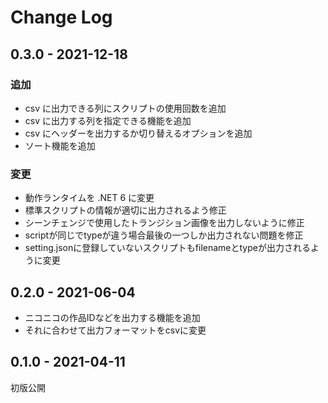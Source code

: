 # Change Log

## 0.3.0 - 2021-12-18
### 追加
- csv に出力できる列にスクリプトの使用回数を追加
- csv に出力する列を指定できる機能を追加
- csv にヘッダーを出力するか切り替えるオプションを追加
- ソート機能を追加
### 変更
- 動作ランタイムを .NET 6 に変更
- 標準スクリプトの情報が適切に出力されるよう修正
- シーンチェンジで使用したトランジション画像を出力しないように修正
- scriptが同じでtypeが違う場合最後の一つしか出力されない問題を修正
- setting.jsonに登録していないスクリプトもfilenameとtypeが出力されるように変更

## 0.2.0 - 2021-06-04
- ニコニコの作品IDなどを出力する機能を追加
- それに合わせて出力フォーマットをcsvに変更

## 0.1.0 - 2021-04-11
初版公開
